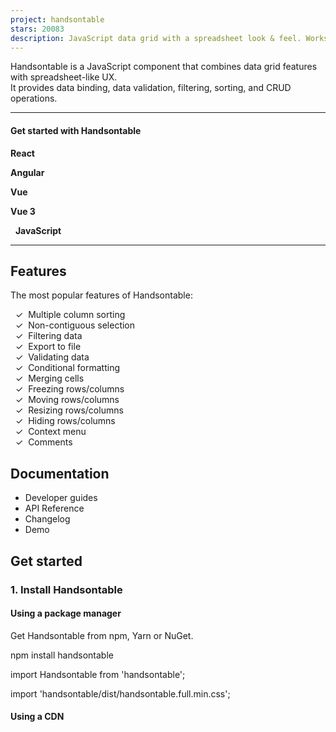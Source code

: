 ```yaml
---
project: handsontable
stars: 20083
description: JavaScript data grid with a spreadsheet look & feel. Works with React, Angular, and Vue. Supported by the Handsontable team ⚡
---
```


Handsontable is a JavaScript component that combines data grid features with spreadsheet-like UX.  
It provides data binding, data validation, filtering, sorting, and CRUD operations.

* * *

#### Get started with Handsontable

**React** 

**Angular** 

**Vue** 

**Vue 3** 

  **JavaScript** 

* * *

Features
--------

The most popular features of Handsontable:

  ✓  Multiple column sorting  
  ✓  Non-contiguous selection  
  ✓  Filtering data  
  ✓  Export to file  
  ✓  Validating data  
  ✓  Conditional formatting  
  ✓  Merging cells  
  ✓  Freezing rows/columns  
  ✓  Moving rows/columns  
  ✓  Resizing rows/columns  
  ✓  Hiding rows/columns  
  ✓  Context menu  
  ✓  Comments  

Documentation
-------------

-   Developer guides
-   API Reference
-   Changelog
-   Demo

Get started
-----------

### 1\. Install Handsontable

#### Using a package manager

Get Handsontable from npm, Yarn or NuGet.

npm install handsontable

import Handsontable from 'handsontable';

import 'handsontable/dist/handsontable.full.min.css';

#### Using a CDN

<script type\="text/javascript" src\="https://cdn.jsdelivr.net/npm/handsontable/dist/handsontable.full.min.js"\></script\>

<link rel\="stylesheet" href\="https://cdn.jsdelivr.net/npm/handsontable/dist/handsontable.full.min.css" />

### 2\. Create a container

<div id\="example"\></div\>

### 3\. Initialize your grid

const container \= document.querySelector('#example');
const hot \= new Handsontable(container, {
  data: \[
    \['', 'Tesla', 'Volvo', 'Toyota', 'Ford'\],
    \['2019', 10, 11, 12, 13\],
    \['2020', 20, 11, 14, 13\],
    \['2021', 30, 15, 12, 13\]
  \],
  rowHeaders: true,
  colHeaders: true,
  licenseKey: 'non-commercial-and-evaluation' // for non-commercial use only
});

Support
-------

We provide support for developers working with commercial version via contact form or at support@handsontable.com.

If you use a non-commercial version then please ask your tagged question on StackOverflow.

License
-------

Handsontable is a commercial software with two licenses available:

-   Free for non-commercial purposes such as teaching, academic research, and evaluation. Read it here.
-   Commercial license with support and maintenance included. See pricing plans.

License key
-----------

If you use Handsontable in a project that supports your commercial activity, then you must purchase the license key at handsontable.com.

If you use the free for non-commercial license of Handsontable, then pass the phrase `'non-commercial-and-evaluation'`, as described in this documentation.

  
  

Proudly created and maintained by the Handsontable Team.
